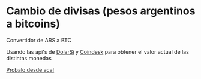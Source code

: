 # Cambio de divisas (pesos argentinos a bitcoins)
Convertidor de ARS a BTC

Usando las api's de [DolarSi](https://www.dolarsi.com/api/api.php?type=valoresprincipales) y [Coindesk](https://api.coindesk.com/v1/bpi/currentprice.json) para obtener el valor actual de las distintas monedas

[Probalo desde aca!](https://00frank.github.io/ars-to-btc/)
